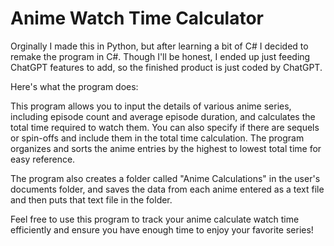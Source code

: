 # Anime Watch Time Calculator

Orginally I made this in Python, but after learning a bit of C# I decided to remake the program in C#. Though I'll be honest, I ended up just feeding ChatGPT features to add, so the finished product is just coded by ChatGPT.

Here's what the program does:

This program allows you to input the details of various anime series, including episode count and average episode duration, and calculates the total time required to watch them. You can also specify if there are sequels or spin-offs and include them in the total time calculation. The program organizes and sorts the anime entries by the highest to lowest total time for easy reference.

The program also creates a folder called "Anime Calculations" in the user's documents folder, and saves the data from each anime entered as a text file and then puts that text file in the folder.

Feel free to use this program to track your anime calculate watch time efficiently and ensure you have enough time to enjoy your favorite series!

